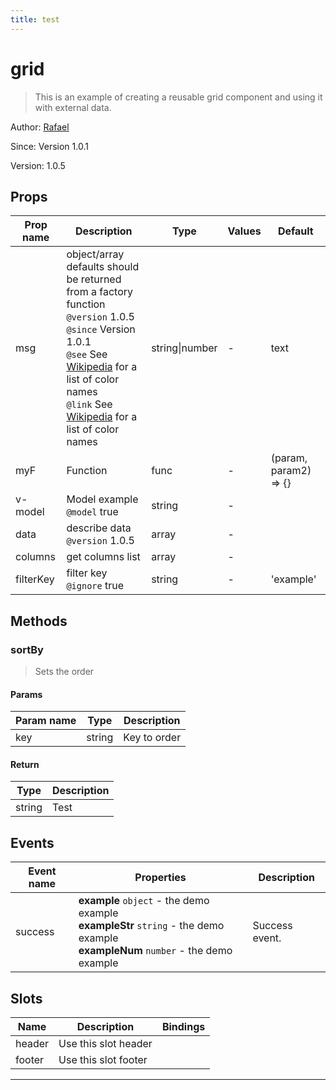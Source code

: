```yaml
---
title: test
---
```

# grid

> This is an example of creating a reusable grid component and using it with external data.

Author: [Rafael](https://github.com/rafaesc92)

Since: Version 1.0.1

Version: 1.0.5

## Props

| Prop name | Description                                                                                                                                                                                                                                                                                                                                       | Type           | Values | Default               |
| --------- | ------------------------------------------------------------------------------------------------------------------------------------------------------------------------------------------------------------------------------------------------------------------------------------------------------------------------------------------------- | -------------- | ------ | --------------------- |
| msg       | object/array defaults should be returned from a factory function<br/>`@version` 1.0.5<br/>`@since` Version 1.0.1<br/>`@see` See [Wikipedia](https://en.wikipedia.org/wiki/Web_colors#HTML_color_names) for a list of color names<br/>`@link` See [Wikipedia](https://en.wikipedia.org/wiki/Web_colors#HTML_color_names) for a list of color names | string\|number | -      | text                  |
| myF       | Function                                                                                                                                                                                                                                                                                                                                          | func           | -      | (param, param2) => {} |
| v-model   | Model example<br/>`@model` true                                                                                                                                                                                                                                                                                                                   | string         | -      |                       |
| data      | describe data<br/>`@version` 1.0.5                                                                                                                                                                                                                                                                                                                | array          | -      |                       |
| columns   | get columns list                                                                                                                                                                                                                                                                                                                                  | array          | -      |                       |
| filterKey | filter key<br/>`@ignore` true                                                                                                                                                                                                                                                                                                                     | string         | -      | 'example'             |

## Methods

### sortBy

> Sets the order

#### Params

| Param name | Type   | Description  |
| ---------- | ------ | ------------ |
| key        | string | Key to order |

#### Return

| Type   | Description |
| ------ | ----------- |
| string | Test        |

## Events

| Event name | Properties                                                                                                                          | Description    |
| ---------- | ----------------------------------------------------------------------------------------------------------------------------------- | -------------- |
| success    | **example** `object` - the demo example<br>**exampleStr** `string` - the demo example<br>**exampleNum** `number` - the demo example | Success event. |

## Slots

| Name   | Description          | Bindings |
| ------ | -------------------- | -------- |
| header | Use this slot header |          |
| footer | Use this slot footer |          |

---
